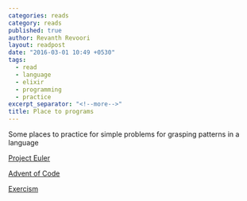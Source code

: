 ```yaml
---
categories: reads
category: reads
published: true
author: Revanth Revoori
layout: readpost
date: "2016-03-01 10:49 +0530"
tags: 
  - read
  - language
  - elixir
  - programming
  - practice
excerpt_separator: "<!--more-->"
title: Place to programs
---
```


Some places to practice for simple problems for grasping patterns in a language

<a href="https://projecteuler.net/problem=1">Project Euler  <i class="fa fa-external-link"></i></a>

<a href="http://adventofcode.com/">Advent of Code  <i class="fa fa-external-link"></i></a>

<a href="http://exercism.io/">Exercism  <i class="fa fa-external-link"></i></a>
<!--more-->
